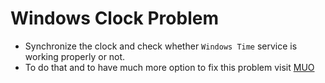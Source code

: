 # Windows Clock Problem

- Synchronize the clock and check whether `Windows Time` service is working properly or not.
- To do that and to have much more option to fix this problem visit [MUO](https://www.makeuseof.com/tag/3-reasons-windows-computer-loses-time-date/)
